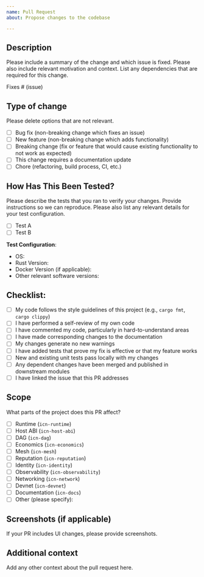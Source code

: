 ```yaml
---
name: Pull Request
about: Propose changes to the codebase

---
```


## Description

Please include a summary of the change and which issue is fixed. Please also include relevant motivation and context. List any dependencies that are required for this change.

Fixes # (issue)

## Type of change

Please delete options that are not relevant.

- [ ] Bug fix (non-breaking change which fixes an issue)
- [ ] New feature (non-breaking change which adds functionality)
- [ ] Breaking change (fix or feature that would cause existing functionality to not work as expected)
- [ ] This change requires a documentation update
- [ ] Chore (refactoring, build process, CI, etc.)

## How Has This Been Tested?

Please describe the tests that you ran to verify your changes. Provide instructions so we can reproduce. Please also list any relevant details for your test configuration.

- [ ] Test A
- [ ] Test B

**Test Configuration**: 
* OS: 
* Rust Version: 
* Docker Version (if applicable):
* Other relevant software versions:

## Checklist:

- [ ] My code follows the style guidelines of this project (e.g., `cargo fmt`, `cargo clippy`)
- [ ] I have performed a self-review of my own code
- [ ] I have commented my code, particularly in hard-to-understand areas
- [ ] I have made corresponding changes to the documentation
- [ ] My changes generate no new warnings
- [ ] I have added tests that prove my fix is effective or that my feature works
- [ ] New and existing unit tests pass locally with my changes
- [ ] Any dependent changes have been merged and published in downstream modules
- [ ] I have linked the issue that this PR addresses

## Scope

What parts of the project does this PR affect?

- [ ] Runtime (`icn-runtime`)
- [ ] Host ABI (`icn-host-abi`)
- [ ] DAG (`icn-dag`)
- [ ] Economics (`icn-economics`)
- [ ] Mesh (`icn-mesh`)
- [ ] Reputation (`icn-reputation`)
- [ ] Identity (`icn-identity`)
- [ ] Observability (`icn-observability`)
- [ ] Networking (`icn-network`)
- [ ] Devnet (`icn-devnet`)
- [ ] Documentation (`icn-docs`)
- [ ] Other (please specify):

## Screenshots (if applicable)

If your PR includes UI changes, please provide screenshots.

## Additional context

Add any other context about the pull request here. 